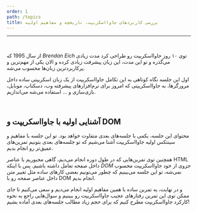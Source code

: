 ```yaml
---
order: 1
path: /topics
title: بررسی کاربردهای جاوااسکریپت، تاریخچه و مفاهیم اولیه
---
```


***

<br/>

از سال 1995 که _Brendan Eich_ توی ۱۰ روز جاوااسکریپت رو طراحی کرد مدت زیادی می‌گذره
و تو این مدت، این زبان پیشرفت زیادی کرده و الان یکی از مهم‌ترین و پرکاربردترین زبان‌ها محسوب می‌شه.

اول این جلسه نگاه کوتاهی به این تکامل جاوااسکریپت از یک زبان اسکریپتی ساده داخل مرورگرها، به جاوااسکریپتی که امروز برای نرم‌افزارهای پیشرفته وب، دسکتاپ، موبایل، بازی‌سازی و ... استفاده می‌شه می‌اندازیم.

<br/>

## آشنایی اولیه با جاوااسکریپت و DOM
محتوای این جلسه، یکمی با جلسه‌های بعدی متفاوت خواهد بود.
تو این جلسه با مفاهیم و سینتکس اولیه جاوااسکریپت آشنا می‌شیم که تو جلسه‌های بعدی بتونیم تمرین‌های عمیق‌تر رو انجام بدیم.

همچنین توی تمرین‌هایی که در طول دوره انجام می‌دیم، گاهی مجبوریم با عناصر HTML داخل صفحه تعامل داشته باشیم.
پس با اینکه _DOM_ جزوی از خود جاوااسکریپت محسوب نمی‌شه، تو این جلسه می‌بینیم که چطور می‌تونیم بعضی کارهای ساده مثل تغییر متن داخل عناصر صفحه رو با DOM انجام بدیم.

و در نهایت، یه تمرین ساده با همین مفاهیم اولیه انجام می‌دیم و سعی می‌کنیم تا جای ممکن توی این تمرین رفتارهای عجیب جاوااسکریپت رو ببینیم و سوال‌هایی راجع به نحوه کارکرد جاوااسکریپت مطرح کنیم که برای حجم زیاد مطالب جلسه‌های بعدی آماده بشیم!
